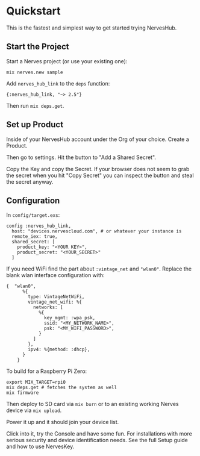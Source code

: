 # Quickstart

This is the fastest and simplest way to get started trying NervesHub.

## Start the Project

Start a Nerves project (or use your existing one):

```
mix nerves.new sample
```

Add `nerves_hub_link` to the `deps` function:

```
{:nerves_hub_link, "~> 2.5"}
```

Then run `mix deps.get`.

## Set up Product

Inside of your NervesHub account under the Org of your choice. Create a Product.

Then go to settings. Hit the button to "Add a Shared Secret".

Copy the Key and copy the Secret. If your browser does not seem to grab the secret
when you hit "Copy Secret" you can inspect the button and steal the secret anyway.

## Configuration

In `config/target.exs`:

```
config :nerves_hub_link,
  host: "devices.nervescloud.com", # or whatever your instance is
  remote_iex: true,
  shared_secret: [
    product_key: "<YOUR KEY>",
    product_secret: "<YOUR_SECRET>"
  ]
```

If you need WiFi find the part about `:vintage_net` and `"wlan0"`. Replace the blank wlan interface configuration with:

```
{  "wlan0",
      %{
        type: VintageNetWiFi,
        vintage_net_wifi: %{
          networks: [
            %{
              key_mgmt: :wpa_psk,
              ssid: "<MY_NETWORK_NAME>",
              psk: "<MY_WIFI_PASSWORD>",
            }
          ]
        },
        ipv4: %{method: :dhcp},
      }
    }
```

To build for a Raspberry Pi Zero:

```
export MIX_TARGET=rpi0
mix deps.get # fetches the system as well
mix firmware
```

Then deploy to SD card via `mix burn` or to an existing working Nerves device via `mix upload`.

Power it up and it should join your device list.

Click into it, try the Console and have some fun. For installations with more serious security and device identification needs. See the full Setup guide and how to use NervesKey.
